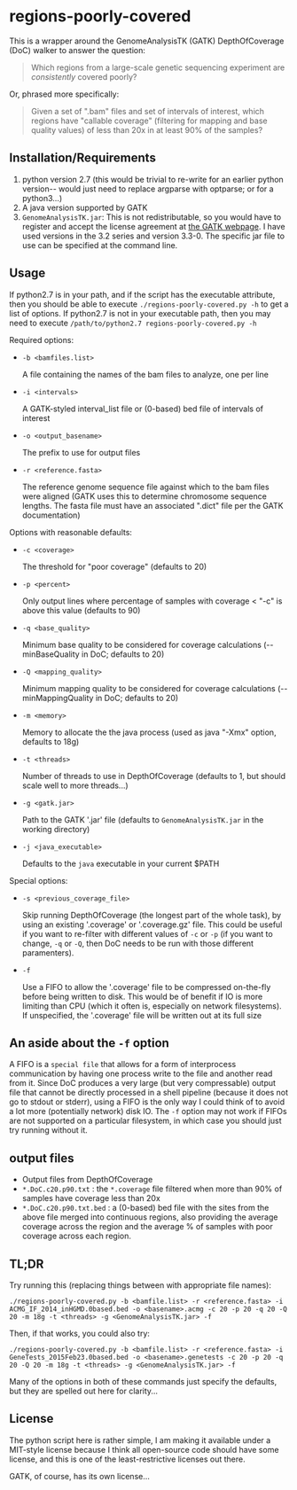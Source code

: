 # regions-poorly-covered

This is a wrapper around the GenomeAnalysisTK (GATK) DepthOfCoverage (DoC) walker to answer the question:

> Which regions from a large-scale genetic sequencing experiment are _consistently_ covered poorly?

Or, phrased more specifically:

> Given a set of ".bam" files and set of intervals of interest, which regions
> have "callable coverage" (filtering for mapping and base quality values) of
> less than 20x in at least 90% of the samples?

## Installation/Requirements

1. python version 2.7 (this would be trivial to re-write for an earlier python version-- would
   just need to replace argparse with optparse; or for a python3...)
2. A java version supported by GATK
2. `GenomeAnalysisTK.jar`: This is not redistributable, so you would have to register and accept
   the license agreement at [the GATK webpage](https://www.broadinstitute.org/gatk/). I have
   used versions in the 3.2 series and version 3.3-0. The specific jar file to use can be
   specified at the command line.

## Usage

If python2.7 is in your path, and if the script has the executable attribute, then you should
be able to execute `./regions-poorly-covered.py -h` to get a list of options. If python2.7 is not
in your executable path, then you may need to execute `/path/to/python2.7 regions-poorly-covered.py -h`

Required options:

* `-b <bamfiles.list>`

  A file containing the names of the bam files to analyze, one per line

* `-i <intervals>`

  A GATK-styled interval_list file or (0-based) bed file of intervals of interest

* `-o <output_basename>`

  The prefix to use for output files

* `-r <reference.fasta>`

  The reference genome sequence file against which to the bam files were aligned
  (GATK uses this to determine chromosome sequence lengths. The fasta file must
  have an associated ".dict" file per the GATK documentation)

Options with reasonable defaults:

* `-c <coverage>`

  The threshold for "poor coverage" (defaults to 20)

* `-p <percent>`

  Only output lines where percentage of samples with coverage < "-c" is above this value (defaults to 90)

* `-q <base_quality>`

  Minimum base quality to be considered for coverage calculations (--minBaseQuality in DoC; defaults to 20)

* `-Q <mapping_quality>`

  Minimum mapping quality to be considered for coverage calculations (--minMappingQuality in DoC; defaults to 20)

* `-m <memory>`

  Memory to allocate the the java process (used as java "-Xmx" option, defaults to 18g)

* `-t <threads>`

  Number of threads to use in DepthOfCoverage (defaults to 1, but should scale well to more threads...)

* `-g <gatk.jar>`

  Path to the GATK '.jar' file (defaults to `GenomeAnalysisTK.jar` in the working directory)

* `-j <java_executable>`

  Defaults to the `java` executable in your current $PATH

Special options:

* `-s <previous_coverage_file>`

  Skip running DepthOfCoverage (the longest part of the whole task), by using an existing
  '.coverage' or '.coverage.gz' file. This could be useful if you want to re-filter with
  different values of `-c` or `-p` (if you want to change, `-q` or `-Q`, then DoC needs
  to be run with those different paramenters).

* `-f`

  Use a FIFO to allow the '.coverage' file to be compressed on-the-fly before being written
  to disk. This would be of benefit if IO is more limiting than CPU (which it often is,
  especially on network filesystems). If unspecified, the '.coverage' file will be
  written out at its full size

## An aside about the `-f` option

A FIFO is a `special file` that allows for a form of interprocess communication by having one
process write to the file and another read from it. Since DoC produces a very large (but
very compressable) output file that cannot be directly processed in a shell pipeline
(because it does not go to stdout or stderr), using a FIFO is the only way I could
think of to avoid a lot more (potentially network) disk IO. The `-f` option may not work if
FIFOs are not supported on a particular filesystem, in which case you should just try
running without it.

## output files

* Output files from DepthOfCoverage
* `*.DoC.c20.p90.txt` : the `*.coverage` file filtered when more than 90% of samples have coverage less than 20x
* `*.DoC.c20.p90.txt.bed` : a (0-based) bed file with the sites from the above file merged into continuous regions,
  also providing the average coverage across the region and the average % of samples with poor coverage across
  each region.

## TL;DR

Try running this (replacing things between <angle-brackets> with appropriate file names):

```
./regions-poorly-covered.py -b <bamfile.list> -r <reference.fasta> -i ACMG_IF_2014_inHGMD.0based.bed -o <basename>.acmg -c 20 -p 20 -q 20 -Q 20 -m 18g -t <threads> -g <GenomeAnalysisTK.jar> -f
```

Then, if that works, you could also try:
```
./regions-poorly-covered.py -b <bamfile.list> -r <reference.fasta> -i GeneTests_2015Feb23.0based.bed -o <basename>.genetests -c 20 -p 20 -q 20 -Q 20 -m 18g -t <threads> -g <GenomeAnalysisTK.jar> -f
```

Many of the options in both of these commands just specify the defaults, but they are spelled out here for clarity...

## License

The python script here is rather simple, I am making it available under a MIT-style license because I think
all open-source code should have some license, and this is one of the least-restrictive licenses out there.

GATK, of course, has its own license...
